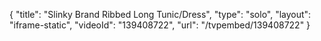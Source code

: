 {
    "title": "Slinky Brand Ribbed Long Tunic\/Dress",
    "type": "solo",
    "layout": "iframe-static",
    "videoId": "139408722",
    "url": "\/tvpembed\/139408722"
}